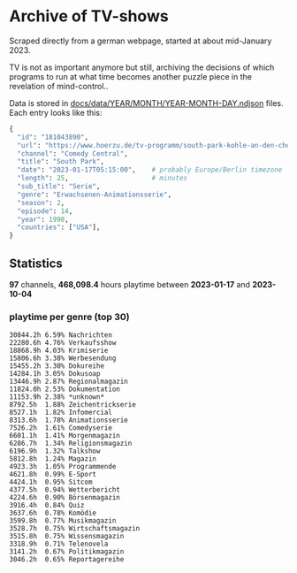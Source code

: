 # Archive of TV-shows

Scraped directly from a german webpage, started at about mid-January 2023.

TV is not as important anymore but still, archiving the decisions of which programs to run at what time
becomes another puzzle piece in the revelation of mind-control.. 

Data is stored in [docs/data/YEAR/MONTH/YEAR-MONTH-DAY.ndjson](docs/data/) files. 
Each entry looks like this:

```python
{
  "id": "181043890", 
  "url": "https://www.hoerzu.de/tv-programm/south-park-kohle-an-den-chefkoch/bid_181043890/", 
  "channel": "Comedy Central", 
  "title": "South Park", 
  "date": "2023-01-17T05:15:00",    # probably Europe/Berlin timezone 
  "length": 25,                     # minutes 
  "sub_title": "Serie", 
  "genre": "Erwachsenen-Animationsserie", 
  "season": 2, 
  "episode": 14, 
  "year": 1998, 
  "countries": ["USA"],
}
```

## Statistics

**97** channels, **468,098.4** hours playtime between **2023-01-17** and **2023-10-04**


### playtime per genre (top 30)

    30844.2h 6.59% Nachrichten
    22280.6h 4.76% Verkaufsshow
    18868.9h 4.03% Krimiserie
    15806.6h 3.38% Werbesendung
    15455.2h 3.30% Dokureihe
    14284.1h 3.05% Dokusoap
    13446.9h 2.87% Regionalmagazin
    11824.0h 2.53% Dokumentation
    11153.9h 2.38% *unknown*
    8792.5h  1.88% Zeichentrickserie
    8527.1h  1.82% Infomercial
    8313.6h  1.78% Animationsserie
    7526.2h  1.61% Comedyserie
    6601.1h  1.41% Morgenmagazin
    6286.7h  1.34% Religionsmagazin
    6196.9h  1.32% Talkshow
    5812.8h  1.24% Magazin
    4923.3h  1.05% Programmende
    4621.8h  0.99% E-Sport
    4424.1h  0.95% Sitcom
    4377.5h  0.94% Wetterbericht
    4224.6h  0.90% Börsenmagazin
    3916.4h  0.84% Quiz
    3637.6h  0.78% Komödie
    3599.8h  0.77% Musikmagazin
    3528.7h  0.75% Wirtschaftsmagazin
    3515.8h  0.75% Wissensmagazin
    3318.9h  0.71% Telenovela
    3141.2h  0.67% Politikmagazin
    3046.2h  0.65% Reportagereihe
